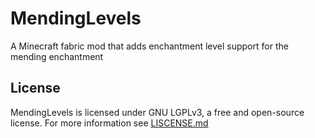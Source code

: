 # MendingLevels
A Minecraft fabric mod that adds enchantment level support for the mending enchantment

## License
MendingLevels is licensed under GNU LGPLv3, a free and open-source license. For more information see [LISCENSE.md](https://github.com/MediumDifficulty/MendingLevels/blob/master/LICENSE.md)
